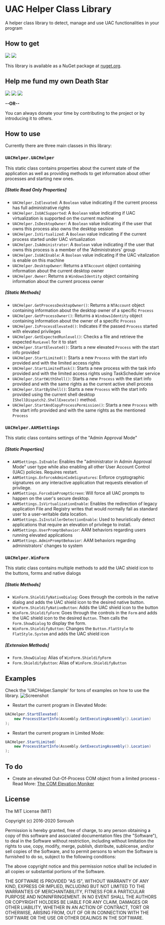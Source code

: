 # UAC Helper Class Library
A helper class library to detect, manage and use UAC functionalities in your program

## How to get
[![](https://img.shields.io/nuget/dt/UACHelper.svg?style=flat-square)](https://www.nuget.org/packages/UACHelper)
[![](https://img.shields.io/nuget/v/UACHelper.svg?style=flat-square)](https://www.nuget.org/packages/UACHelper)

This library is available as a NuGet package at [nuget.org](https://www.nuget.org/packages/UACHelper/).

## Help me fund my own Death Star

[![](https://img.shields.io/badge/crypto-CoinPayments-8a00a3.svg?style=flat-square)](https://www.coinpayments.net/index.php?cmd=_donate&reset=1&merchant=820707aded07845511b841f9c4c335cd&item_name=Donate&currency=USD&amountf=20.00000000&allow_amount=1&want_shipping=0&allow_extra=1)
[![](https://img.shields.io/badge/shetab-ZarinPal-8a00a3.svg?style=flat-square)](https://zarinp.al/@falahati)
[![](https://img.shields.io/badge/usd-Paypal-8a00a3.svg?style=flat-square)](https://www.paypal.com/cgi-bin/webscr?cmd=_donations&business=ramin.graphix@gmail.com&lc=US&item_name=Donate&no_note=0&cn=&curency_code=USD&bn=PP-DonationsBF:btn_donateCC_LG.gif:NonHosted)

**--OR--**

You can always donate your time by contributing to the project or by introducing it to others.

## How to use
Currently there are three main classes in this library:

### `UACHelper.UACHelper`
This static class contains properties about the current state of the application as well as providing methods to get information about other processes and starting new ones.

##### [Static Read Only Properties]
* `UACHelper.IsElevated`:  A `Boolean` value indicating if the current process has full administrative rights
* `UACHelper.IsUACSupported`: A `Boolean` value indicating if UAC virtualization is supported on the current machine
* `UACHelper.IsDesktopOwner`: A `Boolean` value indicating if the user that owns this process also owns the desktop session
* `UACHelper.IsVirtualized`: A `Boolean` value indicating if the current process started under UAC virtualization
* `UACHelper.IsAdministrator`: A `Boolean` value indicating if the user that owns this process is a member of the 'Administrators' group
* `UACHelper.IsUACEnable`: A `Boolean` value indicating if the UAC vitalization is enable on this machine
* `UACHelper.DesktopOwner`: Returns a `NTAccount` object containing information about the current desktop owner
* `UACHelper.Owner`: Returns a `WindowsIdentity` object containing information about the current process owner

##### [Static Methods]
* `UACHelper.GetProcessDesktopOwner()`: Returns a `NTAccount` object containing information about the desktop owner of a specific `Process`
* `UACHelper.GetProcessOwner()`: Returns a `WindowsIdentity` object containing information about the owner of a specific `Process`
* `UACHelper.IsProcessElevated()`: Indicates if the passed `Process` started with elevated privileges
* `UACHelper.GetExpectedRunlevel()`: Checks a file and retrieve the expected `RunLevel` for it to start
* `UACHelper.StartElevated()`: Starts a new elevated `Process` with the start info provided
* `UACHelper.StartLimited()`: Starts a new `Process` with the start info provided and with the limited access rights
* `UACHelper.StartLimitedTask()`: Starts a new process with the task info provided and with the limited access rights using TaskScheduler service
* `UACHelper.StartWithShell()`: Starts a new `Process` with the start info provided and with the same rights as the current active shell process
* `UACHelper.StartByShell()`: Starts a new `Process` with the start info provided using the current shell desktop `IShellDispatch2.ShellExecute()` method.
* `UACHelper.StartAndCopyProcessPermission()`: Starts a new `Process` with the start info provided and with the same rights as the mentioned `Process`


### `UACHelper.AAMSettings`
This static class contains settings of the "Admin Approval Mode"

##### [Static Properties]
* `AAMSettings.IsEnable`: Enables the "administrator in Admin Approval Mode" user type while also enabling all other User Account Control (UAC) policies. Requires restart.
* `AAMSettings.EnforceAdminCodeSignatures`: Enforce cryptographic signatures on any interactive application that requests elevation of privilege.
* `AAMSettings.ForceDimPromptScreen`: Will force all UAC prompts to happen on the user's secure desktop.
* `AAMSettings.IsVirtualizationEnable`: Enables the redirection of legacy application File and Registry writes that would normally fail as standard user to a user-writable data location.
* `AAMSettings.IsInstallerDetectionEnable`: Used to heuristically detect applications that require an elevation of privilege to install.
* `AAMSettings.UserPromptBehavior`:  AAM behaviors regarding users running elevated applications
* `AAMSettings.AdminPromptBehavior`: AAM behaviors regarding administrators' changes to system


### `UACHelper.WinForm`
This static class contains multiple methods to add the UAC shield icon to the buttons, forms and native dialogs

##### [Static Methods]
* `WinForm.ShieldifyNativeDialog`: Goes through the controls in the native dialog and adds the UAC shield icon to the desired native button.
* `WinForm.ShieldifyNativeButton`: Adds the UAC shield icon to the button
* `WinForm.ShieldifyForm`: Goes through the controls in the `Form` and adds the UAC shield icon to the desired `Button`. Then calls the `Form.ShowDialog` to display the form.
* `WinForm.ShieldifyButton`: Changes the `Button.FlatStyle` to `FlatStyle.System` and adds the UAC shield icon

##### [Extension Methods]
* `Form.ShowDialog`: Alias of `WinForm.ShieldifyForm`
* `Form.ShieldifyButton`: Alias of `WinForm.ShieldifyButton`

## Examples
Check the 'UACHelper.Sample' for tons of examples on how to use the library.
![Screenshot](/screenshot.jpg?raw=true "Screenshot")

* Restart the current program in Elevated Mode:
```C#
UACHelper.StartElevated(
    new ProcessStartInfo(Assembly.GetExecutingAssembly().Location)
);
```

* Restart the current program in Limited Mode:
```C#
UACHelper.StartLimited(
    new ProcessStartInfo(Assembly.GetExecutingAssembly().Location)
);
```

## To do
* Create an elevated Out-Of-Process COM object from a limited process - Read More: [The COM Elevation Moniker](https://msdn.microsoft.com/en-us/ms679687.aspx)

## License
The MIT License (MIT)

Copyright (c) 2016-2020 Soroush

Permission is hereby granted, free of charge, to any person obtaining a copy
of this software and associated documentation files (the "Software"), to deal
in the Software without restriction, including without limitation the rights
to use, copy, modify, merge, publish, distribute, sublicense, and/or sell
copies of the Software, and to permit persons to whom the Software is
furnished to do so, subject to the following conditions:

The above copyright notice and this permission notice shall be included in all
copies or substantial portions of the Software.

THE SOFTWARE IS PROVIDED "AS IS", WITHOUT WARRANTY OF ANY KIND, EXPRESS OR
IMPLIED, INCLUDING BUT NOT LIMITED TO THE WARRANTIES OF MERCHANTABILITY,
FITNESS FOR A PARTICULAR PURPOSE AND NONINFRINGEMENT. IN NO EVENT SHALL THE
AUTHORS OR COPYRIGHT HOLDERS BE LIABLE FOR ANY CLAIM, DAMAGES OR OTHER
LIABILITY, WHETHER IN AN ACTION OF CONTRACT, TORT OR OTHERWISE, ARISING FROM,
OUT OF OR IN CONNECTION WITH THE SOFTWARE OR THE USE OR OTHER DEALINGS IN THE
SOFTWARE.
